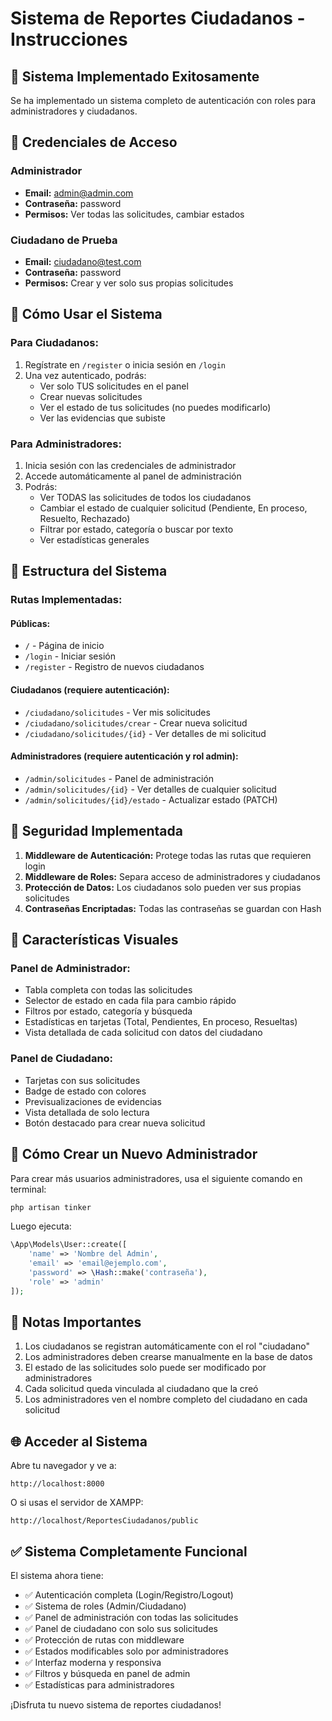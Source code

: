 # Sistema de Reportes Ciudadanos - Instrucciones

## 🎉 Sistema Implementado Exitosamente

Se ha implementado un sistema completo de autenticación con roles para administradores y ciudadanos.

## 👥 Credenciales de Acceso

### Administrador
- **Email:** admin@admin.com
- **Contraseña:** password
- **Permisos:** Ver todas las solicitudes, cambiar estados

### Ciudadano de Prueba
- **Email:** ciudadano@test.com
- **Contraseña:** password
- **Permisos:** Crear y ver solo sus propias solicitudes

## 🚀 Cómo Usar el Sistema

### Para Ciudadanos:
1. Regístrate en `/register` o inicia sesión en `/login`
2. Una vez autenticado, podrás:
   - Ver solo TUS solicitudes en el panel
   - Crear nuevas solicitudes
   - Ver el estado de tus solicitudes (no puedes modificarlo)
   - Ver las evidencias que subiste

### Para Administradores:
1. Inicia sesión con las credenciales de administrador
2. Accede automáticamente al panel de administración
3. Podrás:
   - Ver TODAS las solicitudes de todos los ciudadanos
   - Cambiar el estado de cualquier solicitud (Pendiente, En proceso, Resuelto, Rechazado)
   - Filtrar por estado, categoría o buscar por texto
   - Ver estadísticas generales

## 📁 Estructura del Sistema

### Rutas Implementadas:

#### Públicas:
- `/` - Página de inicio
- `/login` - Iniciar sesión
- `/register` - Registro de nuevos ciudadanos

#### Ciudadanos (requiere autenticación):
- `/ciudadano/solicitudes` - Ver mis solicitudes
- `/ciudadano/solicitudes/crear` - Crear nueva solicitud
- `/ciudadano/solicitudes/{id}` - Ver detalles de mi solicitud

#### Administradores (requiere autenticación y rol admin):
- `/admin/solicitudes` - Panel de administración
- `/admin/solicitudes/{id}` - Ver detalles de cualquier solicitud
- `/admin/solicitudes/{id}/estado` - Actualizar estado (PATCH)

## 🔐 Seguridad Implementada

1. **Middleware de Autenticación:** Protege todas las rutas que requieren login
2. **Middleware de Roles:** Separa acceso de administradores y ciudadanos
3. **Protección de Datos:** Los ciudadanos solo pueden ver sus propias solicitudes
4. **Contraseñas Encriptadas:** Todas las contraseñas se guardan con Hash

## 🎨 Características Visuales

### Panel de Administrador:
- Tabla completa con todas las solicitudes
- Selector de estado en cada fila para cambio rápido
- Filtros por estado, categoría y búsqueda
- Estadísticas en tarjetas (Total, Pendientes, En proceso, Resueltas)
- Vista detallada de cada solicitud con datos del ciudadano

### Panel de Ciudadano:
- Tarjetas con sus solicitudes
- Badge de estado con colores
- Previsualizaciones de evidencias
- Vista detallada de solo lectura
- Botón destacado para crear nueva solicitud

## 🔧 Cómo Crear un Nuevo Administrador

Para crear más usuarios administradores, usa el siguiente comando en terminal:

```bash
php artisan tinker
```

Luego ejecuta:

```php
\App\Models\User::create([
    'name' => 'Nombre del Admin',
    'email' => 'email@ejemplo.com',
    'password' => \Hash::make('contraseña'),
    'role' => 'admin'
]);
```

## 📝 Notas Importantes

1. Los ciudadanos se registran automáticamente con el rol "ciudadano"
2. Los administradores deben crearse manualmente en la base de datos
3. El estado de las solicitudes solo puede ser modificado por administradores
4. Cada solicitud queda vinculada al ciudadano que la creó
5. Los administradores ven el nombre completo del ciudadano en cada solicitud

## 🌐 Acceder al Sistema

Abre tu navegador y ve a:
```
http://localhost:8000
```

O si usas el servidor de XAMPP:
```
http://localhost/ReportesCiudadanos/public
```

## ✅ Sistema Completamente Funcional

El sistema ahora tiene:
- ✅ Autenticación completa (Login/Registro/Logout)
- ✅ Sistema de roles (Admin/Ciudadano)
- ✅ Panel de administración con todas las solicitudes
- ✅ Panel de ciudadano con solo sus solicitudes
- ✅ Protección de rutas con middleware
- ✅ Estados modificables solo por administradores
- ✅ Interfaz moderna y responsiva
- ✅ Filtros y búsqueda en panel de admin
- ✅ Estadísticas para administradores

¡Disfruta tu nuevo sistema de reportes ciudadanos!

